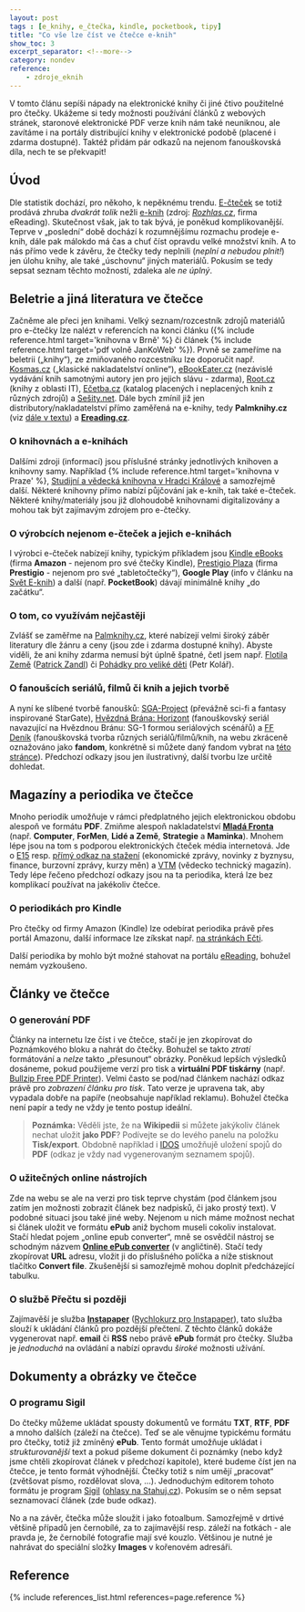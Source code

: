 ```yaml
---
layout: post
tags : [e_knihy, e_čtečka, kindle, pocketbook, tipy]
title: "Co vše lze číst ve čtečce e-knih"
show_toc: 3
excerpt_separator: <!--more-->
category: nondev
reference:
    - zdroje_eknih
---
```


V tomto článu sepíši nápady na elektronické knihy či jiné čtivo použitelné pro čtečky. Ukážeme si tedy možnosti používání článků z webových stránek, staronové elektronické PDF verze knih nám také neuniknou, ale zavítáme i na portály distribující knihy v elektronické podobě (placené i zdarma dostupné). Taktéž přidám pár odkazů na nejenom fanouškovská díla, nech te se překvapit!

<!--more-->

## Úvod

Dle statistik dochází, pro někoho, k nepěknému trendu. [E-čteček](/blog/tags.html#tag_anchor_e_čtečka "Články s tématem 'e-čtečka'") se totiž prodává zhruba _dvakrát tolik_ nežli [e-knih](/blog/tags.html#tag_anchor_e_knihy "Články s tématem 'e-knihy'") (zdroj: <cite class="" lang="cs">[Rozhlas.cz](http://www.rozhlas.cz/zpravy/domaciekonomika/_zprava/zajem-o-eknihy-roste-proda-se-jich-ale-2x-mene-nez-je-evidovanych-ctecek--1299422 "Odkaz na zdroj informací")</cite>, firma eReading). Skutečnost však, jak to tak bývá, je poněkud komplikovanější. Teprve v „poslední“ době dochází k rozumnějšímu rozmachu prodeje e-knih, dále pak málokdo má čas a chuť číst opravdu velké množství knih. A to nás přímo vede k závěru, že čtečky tedy neplnili (_neplní a nebudou plnit!_) jen úlohu knihy, ale také „úschovnu“ jiných materiálů. Pokusím se tedy sepsat seznam těchto možností, zdaleka ale _ne úplný_.

## Beletrie a jiná literatura ve čtečce

Začněme ale přeci jen knihami. Velký seznam/rozcestník zdrojů materiálů pro e-čtečky lze nalézt v referencích na konci článku ({% include reference.html target='knihovna v Brně' %} či článek {% include reference.html target='pdf volně JanKoWeb' %}). Prvně se zameříme na beletrii („knihy“), ze zmiňovaného rozcestníku lze doporučit např. [Kosmas.cz](http://www.kosmas.cz/vyklad/43/eknihy-zdarma/ "Web katalogu e-knih zdarma nakladatelství Kosmas ") („klasické nakladatelství online“), [eBookEater.cz](http://www.ebookeater.cz/ "Knihy nakladatelství Knihomol/Knihojed resp. eBookEater") (nezávislé vydávání knih samotnými autory jen pro jejich slávu - zdarma), [Root.cz](http://www.root.cz/knihy/ "Root.cz - známý web věnovaný IT") (knihy z oblasti IT), [Ečetba.cz](http://www.ecetba.cz/ "Ečetba.cz") (katalog placených i neplacených knih z různých zdrojů) a [Sešity.net](http://www.sesity.net/elektronicka-knihovna.php "Nečekaně literatura věnovaná studentům"). Dále bych zmínil již jen distributory/nakladatelství přímo zaměřená na e-knihy, tedy **Palmknihy.cz** (viz [dále v textu](#casto-vyuzivam "Odkaz na část věnovanou mimo jiné Palm knihám")) a **[Ereading.cz](http://www.ereading.cz/cs/ "Distributor e-knih")**.

### O knihovnách a e-knihách
Dalšími zdroji (informací) jsou příslušné stránky jednotlivých knihoven a knihovny samy. Například {% include reference.html target='knihovna v Praze' %}, [Studijní a vědecká knihovna v Hradci Králové](http://svkhk.cz/Pro-verejnost/Elektronicke-knihy.aspx "Další rozcestník") a samozřejmě další. Některé knihovny přímo nabízí půjčování jak e-knih, tak také e-čteček. Některé knihy/materiály jsou již dlohoudobě knihovnami digitalizovány a mohou tak být zajímavým zdrojem pro e-čtečky.

### O výrobcích nejenom e-čteček a jejich e-knihách
I výrobci e-čteček nabízejí knihy, typickým příkladem jsou [Kindle eBooks](http://www.amazon.com/Kindle-eBooks/b/ref=sa_menu_kbo1?ie=UTF8&node=1286228011) (firma **Amazon** - nejenom pro své čtečky Kindle), [Prestigio Plaza](http://ebooks.prestigioplaza.com/en/cs/products/eBooks?SHOPSHOW=table&ec_RPP=15&ec_RECORD_START=0&KAID0=110815092935646350&REKAID0=4111&SLT0=101129020045534274&KAID2=110815092935652896&SLT2=&KAID3=110815092935655790 "E-knihy z webu Prestigio Plaza .com") (firma **Prestigio** - nejenom pro své „tabletočtečky“), **Google Play** (info v článku na [Svět E-knih](http://www.ebooky.cz/eknihy-v-google-play/ "Svět E-knih | informace o Google Play a distribuci e-knih")) a další (např. **PocketBook**) dávají minimálně knihy „do začátku“.

### O tom, co využívám nejčastěji <a id="casto-vyuzivam"></a>
Zvlášť se zaměřme na [Palmknihy.cz](http://www.palmknihy.cz/web/ "Nakladatelství e-knih"), které nabízejí velmi široký záběr literatury dle žánru a ceny (jsou zde i zdarma dostupné knihy). Abyste viděli, že ani knihy zdarma nemusí být úplně špatné, četl jsem např. [Flotila Země](http://palmknihy.cz/web/kniha/flotila-zeme-1991.htm "Akční Sci-Fi") (<span class="tooltip env"></span>[Patrick Zandl](http://www.marigold.cz/ "Web autora")) či [Pohádky pro veliké děti](http://palmknihy.cz/web/kniha/pohadky-pro-velike-deti-6454.htm "Pohádky podané osobitým humorem") (Petr Kolář).

### O fanoušcích seriálů, filmů či knih a jejich tvorbě
A nyní ke slíbené tvorbě fanoušků: [SGA-Project](http://www.sga-project.com/forum/viewtopic.php?f=27&t=6819 "Seznam povídek | odkaz na příslušné fórum") (převážně sci-fi a fantasy inspirované StarGate), [Hvězdná Brána: Horizont](http://www.sga-project.com/horizon/ "Oficiální stránky projektu (pro česko)") (fanouškovský seriál navazující na Hvězdnou Bránu: SG-1 formou seriálových scénářů) a [FF Deník](http://www.ffdenik.cz/ "Oficiální stránky projektu") (fanouškovská tvorba různých seriálů/filmů/knih, na webu zkráceně oznažováno jako **fandom**, konkrétně si můžete daný fandom vybrat na [této stránce](http://www.ffdenik.cz/index.php?cmid=no&str=statistikaf&max-yv=1 "Přehled povídek dle různých filtrů")). Předchozí odkazy jsou jen ilustrativný, další tvorbu lze určitě dohledat.

## Magazíny a periodika ve čtečce

Mnoho periodik umožňuje v rámci předplatného jejich elektronickou obdobu alespoň ve formátu **PDF**. Zmiňme alespoň nakladatelství [**Mladá Fronta**](http://www.mf.cz/produkty/elektronicke-tituly/ "Elektronické tituly MF") (např. **Computer**, **ForMen**, **Lidé a Země**, **Strategie** a **Maminka**). Mnohem lépe jsou na tom s podporou elektronických čteček média internetová. Jde o [E15](http://www.e15.cz/kindle "e15 pro e-čtečky") resp. [přímý odkaz na stažení](http://vtm.zive.cz/E15.mobi) (ekonomické zprávy, novinky z byznysu, finance, burzovní zprávy, kurzy měn) a [VTM](http://vtm.e15.cz/ebooky "vtm pro čtečky") (vědecko technický magazín). Tedy lépe řečeno předchozí odkazy jsou na ta periodika, která lze bez komplikací používat na jakékoliv čtečce.

### O periodikách pro Kindle
Pro čtečky od firmy Amazon (Kindle) lze odebírat periodika právě přes portál Amazonu, další informace lze zíkskat např. [na stránkách Ečti](http://www.ecti.cz/cteni-zdarma-zdroje/ "Zdarma čtení pro čtečky Kindle").

Další periodika by mohlo být možné stahovat na portálu [eReading](http://www.ereading.cz/cs/noviny "Ereading - legální, komfortní a cenově výhodné eknihy pro českého čtenáře"), bohužel nemám vyzkoušeno.

## Články ve čtečce

### O generování PDF
Články na internetu lze číst i ve čtečce, stačí je jen zkopírovat do Poznámkového bloku a nahrát do čtečky. Bohužel se takto _ztratí_ formátování a _nelze_ takto „přesunout“ obrázky. Poněkud lepších výsledků dosáneme, pokud použijeme verzí pro tisk a **virtuální PDF tiskárny** (např. [Bullzip Free PDF Printer](http://www.stahuj.centrum.cz/utility_a_ostatni/prace_se_soubory/prevody_souboru/bullzip-pdf-printer/ "Informace na Stahuj.cz")). Velmi často se pod/nad článkem nachází odkaz právě pro _zobrazení článku pro tisk_. Tato verze je upravena tak, aby vypadala dobře na papíře (neobsahuje například reklamu). Bohužel čtečka není papír a tedy ne vždy je tento postup ideální.

> **Poznámka:** Věděli jste, že na **Wikipedii** si můžete jakýkoliv článek nechat uložit **jako PDF**? Podívejte se do levého panelu na položku **Tisk/export**. Obdobně například i [IDOS](http://jizdnirady.idnes.cz/vlakyautobusymhdvse/spojeni/ "Jízdní řády") umožňujě uložení spojů do **PDF** (odkaz je vždy nad vygenerovaným seznamem spojů).

### O užitečných online nástrojích
Zde na webu se ale na verzi pro tisk teprve chystám (pod článkem jsou zatím jen možnosti zobrazit článek bez nadpisků, či jako prostý text). V podobné situaci jsou také jiné weby. Nejenom u nich máme možnost nechat si článek uložit ve formátu **ePub** aniž bychom museli cokoliv instalovat. Stačí hledat pojem „online epub converter“, mně se osvědčil nástroj se schodným názvem [**Online ePub converter**](http://ebook.online-convert.com/convert-to-epub "Online konevrtor do formátu ePub") (v angličtině). Stačí tedy zkopírovat **URL** adresu, vložit ji do příslušného políčka a níže stisknout tlačítko **Convert file**. Zkušenější si samozřejmě mohou doplnit předcházející tabulku.

### O službě Přečtu si později
Zajímavěší je služba **[Instapaper](http://www.instapaper.com "Služba pro ukládání článků pro pozdější přečetní")** ([Rychlokurz pro Instapaper](/archive/2014-03-16/rychlokurz-pro-instapaper "Rychlokurz pro Instapaper")), tato služba slouží k ukládání článků pro pozdější přečtení. Z těchto článků dokáže vygenerovat např. **email** či **RSS** nebo právě **ePub** formát pro čtečky. Služba je _jednoduchá_ na ovládání a nabízí opravdu _široké_ možnosti užívání.

## Dokumenty a obrázky ve čtečce

### O programu Sigil
Do čtečky můžeme ukládat spousty dokumentů ve formátu **TXT**, **RTF**, **PDF** a mnoho dalších (záleží na čtečce). Teď se ale věnujme typickému formátu pro čtečky, totiž již zmíněný **ePub**. Tento formát umožňuje ukládat i _strukturovanější_ text a pokud píšeme dokument či poznámky (nebo když jsme chtěli zkopírovat článek v předchozí kapitole), které budeme číst jen na čtečce, je tento formát výhodnější. Čtečky totiž s ním umějí „pracovat“ (zvětšovat písmo, rozdělovat slova, ...). Jednoduchým editorem tohoto formátu je program [Sigil](http://code.google.com/p/sigil/ "Oficiální stránky projektu") ([ohlasy na Stahuj.cz](http://www.stahuj.centrum.cz/podnikani_a_domacnost/ostatni/sigil/hodnoceni/)). Pokusím se o něm sepsat seznamovací článek (zde bude odkaz).

No a na závěr, čtečka může sloužit i jako fotoalbum. Samozřejmě v drtivé většině případů jen černobílé, za to zajímavější resp. záleží na fotkách - ale pravda je, že černobílé fotografie mají své kouzlo. Většinou je nutné je nahrávat do speciální složky **Images** v kořenovém adresáři.

## Reference
{% include references_list.html references=page.reference %}